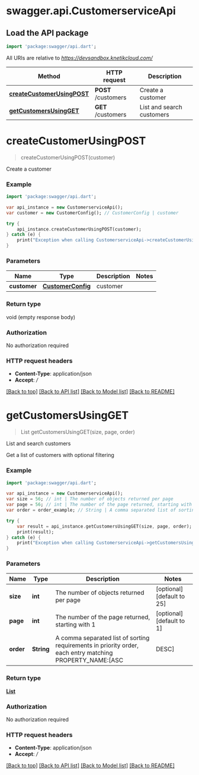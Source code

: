 # swagger.api.CustomerserviceApi

## Load the API package
```dart
import 'package:swagger/api.dart';
```

All URIs are relative to *https://devsandbox.knetikcloud.com/*

Method | HTTP request | Description
------------- | ------------- | -------------
[**createCustomerUsingPOST**](CustomerserviceApi.md#createCustomerUsingPOST) | **POST** /customers | Create a customer
[**getCustomersUsingGET**](CustomerserviceApi.md#getCustomersUsingGET) | **GET** /customers | List and search customers


# **createCustomerUsingPOST**
> createCustomerUsingPOST(customer)

Create a customer

### Example 
```dart
import 'package:swagger/api.dart';

var api_instance = new CustomerserviceApi();
var customer = new CustomerConfig(); // CustomerConfig | customer

try { 
    api_instance.createCustomerUsingPOST(customer);
} catch (e) {
    print("Exception when calling CustomerserviceApi->createCustomerUsingPOST: $e\n");
}
```

### Parameters

Name | Type | Description  | Notes
------------- | ------------- | ------------- | -------------
 **customer** | [**CustomerConfig**](CustomerConfig.md)| customer | 

### Return type

void (empty response body)

### Authorization

No authorization required

### HTTP request headers

 - **Content-Type**: application/json
 - **Accept**: */*

[[Back to top]](#) [[Back to API list]](../README.md#documentation-for-api-endpoints) [[Back to Model list]](../README.md#documentation-for-models) [[Back to README]](../README.md)

# **getCustomersUsingGET**
> List<CustomerResource> getCustomersUsingGET(size, page, order)

List and search customers

Get a list of customers with optional filtering

### Example 
```dart
import 'package:swagger/api.dart';

var api_instance = new CustomerserviceApi();
var size = 56; // int | The number of objects returned per page
var page = 56; // int | The number of the page returned, starting with 1
var order = order_example; // String | A comma separated list of sorting requirements in priority order, each entry matching PROPERTY_NAME:[ASC|DESC]

try { 
    var result = api_instance.getCustomersUsingGET(size, page, order);
    print(result);
} catch (e) {
    print("Exception when calling CustomerserviceApi->getCustomersUsingGET: $e\n");
}
```

### Parameters

Name | Type | Description  | Notes
------------- | ------------- | ------------- | -------------
 **size** | **int**| The number of objects returned per page | [optional] [default to 25]
 **page** | **int**| The number of the page returned, starting with 1 | [optional] [default to 1]
 **order** | **String**| A comma separated list of sorting requirements in priority order, each entry matching PROPERTY_NAME:[ASC|DESC] | [optional] [default to 1]

### Return type

[**List<CustomerResource>**](CustomerResource.md)

### Authorization

No authorization required

### HTTP request headers

 - **Content-Type**: application/json
 - **Accept**: */*

[[Back to top]](#) [[Back to API list]](../README.md#documentation-for-api-endpoints) [[Back to Model list]](../README.md#documentation-for-models) [[Back to README]](../README.md)

